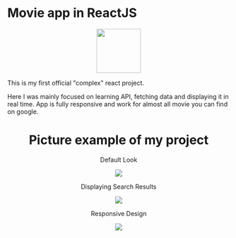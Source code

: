# Movie app in ReactJS
<div id="header" align="center">
  <img src="https://media.giphy.com/media/M9gbBd9nbDrOTu1Mqx/giphy.gif" width="100"/>
</div>


This is my first official "complex" react project.

Here I was mainly focused on learning API, fetching data and displaying it in real time. 
App is fully responsive and work for almost all movie you can find on google.

<h1 align="center">Picture example of my project</h1>



<p align="center">
    Default Look
    </p>

<p align="center">
<img src="https://github.com/DenisKantic/Pictures/blob/main/Screenshot_32.png"/>
    </p>
   

<p align="center">
    Displaying Search Results
    </p>
    
<p align="center">
<img src="https://github.com/DenisKantic/Pictures/blob/main/Screenshot_33.png"/>
    </p>
   


<p align="center">
    Responsive Design
    </p>

<p align="center">
<img src="https://github.com/DenisKantic/Pictures/blob/main/Screenshot_34.png"/>
    </p>
   
